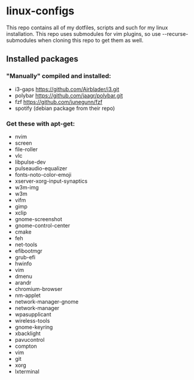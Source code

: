 # linux-configs
This repo contains all of my dotfiles, scripts and such for my linux installation.
This repo uses submodules for vim plugins, so use --recurse-submodules when cloning this repo to get them as well.

## Installed packages

### "Manually" compiled and installed:
* i3-gaps https://github.com/Airblader/i3.git
* polybar https://github.com/jaagr/polybar.git
* fzf https://github.com/junegunn/fzf
* spotify (debian package from their repo)


### Get these with apt-get:

* nvim
* screen
* file-roller
* vlc
* libpulse-dev
* pulseaudio-equalizer
* fonts-noto-color-emoji 
* xserver-xorg-input-synaptics
* w3m-img
* w3m
* vifm
* gimp
* xclip
* gnome-screenshot
* gnome-control-center
* cmake
* feh
* net-tools
* efibootmgr 
* grub-efi
* hwinfo 
* vim
* dmenu
* arandr 
* chromium-browser
* nm-applet
* network-manager-gnome 
* network-manager
* wpasupplicant 
* wireless-tools 
* gnome-keyring
* xbacklight 
* pavucontrol
* compton
* vim
* git
* xorg
* lxterminal 
